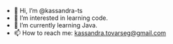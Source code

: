 - 👋 Hi, I’m @kassandra-ts
- 👀 I’m interested in learning code.
- 🌱 I’m currently learning Java.
- 📫 How to reach me: kassandra.tovarseg@gmail.com

<!---
kassandra-ts/kassandra-ts is a ✨ special ✨ repository because its `README.md` (this file) appears on your GitHub profile.
You can click the Preview link to take a look at your changes.
--->
